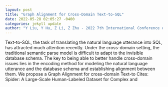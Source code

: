 ```yaml
--- 
layout: post 
title: "Graph Alignment for Cross-Domain Text-to-SQL" 
date: 2022-05-28 02:05:27 -0400 
categories: jekyll update 
author: "Y Liu, Y Hu, Z Li, Z Zhu - 2022 7th International Conference on Intelligent , 2022" 
--- 
```

Text-to-SQL, the task of translating the natural language utterance into SQL, has attracted much attention recently. Under the cross-domain setting, the traditional semantic parse model is difficult to adapt to the invisible database schema. The key to being able to better handle cross-domain issues lies in the encoding method for modeling the natural language utterance and the database schema and establishing alignment between them. We propose a Graph Alignment for cross-domain Text-to Cites: Spider: A Large-Scale Human-Labeled Dataset for Complex and
